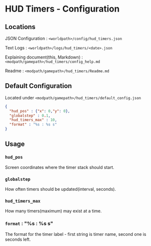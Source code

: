 # HUD Timers - Configuration

## Locations

JSON Configuration : `<worldpath>/config/hud_timers.json`

Text Logs : `<worldpath>/logs/hud_timers/<date>.json`

Explaining document(this, Markdown) : `<modpath/gamepath>/hud_timers/config_help.md`

Readme : `<modpath/gamepath>/hud_timers/Readme.md`

## Default Configuration
Located under `<modpath/gamepath>/hud_timers/default_config.json`
```json
{
  "hud_pos" : {"x": 0,"y": 0},
  "globalstep" : 0.1,
  "hud_timers_max" : 10,
  "format" : "%s : %s s"
}
```

## Usage

### `hud_pos`
Screen coordinates where the timer stack should start.

### `globalstep`
How often timers should be updated(interval, seconds).

### `hud_timers_max`
How many timers(maximum) may exist at a time.

### `format` : "%s : %s s"
The format for the timer label - first string is timer name, second one is seconds left.
